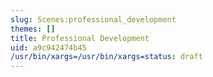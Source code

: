 ```yaml
---
slug: Scenes:professional_development
themes: []
title: Professional Development
uid: a9c942474b45
/usr/bin/xargs=/usr/bin/xargs=status: draft
---
```

